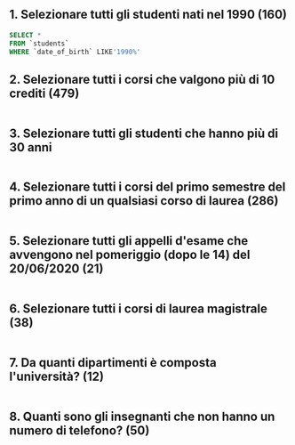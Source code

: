 ## 1. Selezionare tutti gli studenti nati nel 1990 (160)
```sql
SELECT *
FROM `students`
WHERE `date_of_birth` LIKE'1990%'
``` 

## 2. Selezionare tutti i corsi che valgono più di 10 crediti (479)
```sql

``` 

## 3. Selezionare tutti gli studenti che hanno più di 30 anni
```sql

``` 

## 4. Selezionare tutti i corsi del primo semestre del primo anno di un qualsiasi corso di laurea (286)
```sql

``` 

## 5. Selezionare tutti gli appelli d'esame che avvengono nel pomeriggio (dopo le 14) del 20/06/2020 (21)
```sql

``` 

## 6. Selezionare tutti i corsi di laurea magistrale (38)
```sql

``` 

## 7. Da quanti dipartimenti è composta l'università? (12)
```sql

``` 

## 8. Quanti sono gli insegnanti che non hanno un numero di telefono? (50)
```sql

``` 